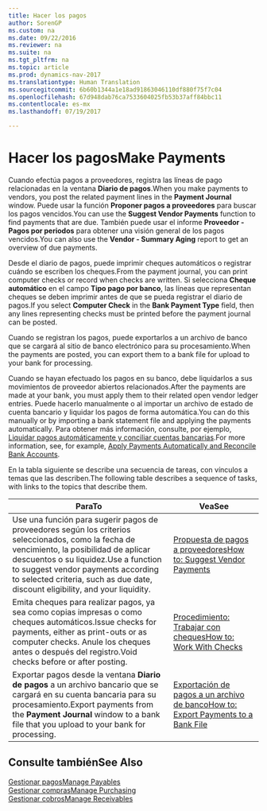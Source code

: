 ```yaml
---
title: Hacer los pagos
author: SorenGP
ms.custom: na
ms.date: 09/22/2016
ms.reviewer: na
ms.suite: na
ms.tgt_pltfrm: na
ms.topic: article
ms.prod: dynamics-nav-2017
ms.translationtype: Human Translation
ms.sourcegitcommit: 6b60b1344a1e18ad91863046110df880f75f7c04
ms.openlocfilehash: 67d948dab76ca7533604025fb53b37aff84bbc11
ms.contentlocale: es-mx
ms.lasthandoff: 07/19/2017

---
```


# <a name="make-payments"></a><span data-ttu-id="f6221-102">Hacer los pagos</span><span class="sxs-lookup"><span data-stu-id="f6221-102">Make Payments</span></span>
<span data-ttu-id="f6221-103">Cuando efectúa pagos a proveedores, registra las líneas de pago relacionadas en la ventana **Diario de pagos**.</span><span class="sxs-lookup"><span data-stu-id="f6221-103">When you make payments to vendors, you post the related payment lines in the **Payment Journal** window.</span></span> <span data-ttu-id="f6221-104">Puede usar la función **Proponer pagos a proveedores** para buscar los pagos vencidos.</span><span class="sxs-lookup"><span data-stu-id="f6221-104">You can use the **Suggest Vendor Payments** function to find payments that are due.</span></span> <span data-ttu-id="f6221-105">También puede usar el informe **Proveedor - Pagos por periodos** para obtener una visión general de los pagos vencidos.</span><span class="sxs-lookup"><span data-stu-id="f6221-105">You can also use the **Vendor - Summary Aging** report to get an overview of due payments.</span></span>

<span data-ttu-id="f6221-106">Desde el diario de pagos, puede imprimir cheques automáticos o registrar cuándo se escriben los cheques.</span><span class="sxs-lookup"><span data-stu-id="f6221-106">From the payment journal, you can print computer checks or record when checks are written.</span></span> <span data-ttu-id="f6221-107">Si selecciona **Cheque automático** en el campo **Tipo pago por banco**, las líneas que representan cheques se deben imprimir antes de que se pueda registrar el diario de pagos.</span><span class="sxs-lookup"><span data-stu-id="f6221-107">If you select **Computer Check** in the **Bank Payment Type** field, then any lines representing checks must be printed before the payment journal can be posted.</span></span>

<span data-ttu-id="f6221-108">Cuando se registran los pagos, puede exportarlos a un archivo de banco que se cargará al sitio de banco electrónico para su procesamiento.</span><span class="sxs-lookup"><span data-stu-id="f6221-108">When the payments are posted, you can export them to a bank file for upload to your bank for processing.</span></span>

<span data-ttu-id="f6221-109">Cuando se hayan efectuado los pagos en su banco, debe liquidarlos a sus movimientos de proveedor abiertos relacionados.</span><span class="sxs-lookup"><span data-stu-id="f6221-109">After the payments are made at your bank, you must apply them to their related open vendor ledger entries.</span></span> <span data-ttu-id="f6221-110">Puede hacerlo manualmente o al importar un archivo de estado de cuenta bancario y liquidar los pagos de forma automática.</span><span class="sxs-lookup"><span data-stu-id="f6221-110">You can do this manually or by importing a bank statement file and applying the payments automatically.</span></span> <span data-ttu-id="f6221-111">Para obtener más información, consulte, por ejemplo, [Liquidar pagos automáticamente y conciliar cuentas bancarias](receivables-apply-payments-auto-reconcile-bank-accounts.md).</span><span class="sxs-lookup"><span data-stu-id="f6221-111">For more information, see, for example, [Apply Payments Automatically and Reconcile Bank Accounts](receivables-apply-payments-auto-reconcile-bank-accounts.md).</span></span>

<span data-ttu-id="f6221-112">En la tabla siguiente se describe una secuencia de tareas, con vínculos a temas que las describen.</span><span class="sxs-lookup"><span data-stu-id="f6221-112">The following table describes a sequence of tasks, with links to the topics that describe them.</span></span>

|<span data-ttu-id="f6221-113">Para</span><span class="sxs-lookup"><span data-stu-id="f6221-113">To</span></span> |<span data-ttu-id="f6221-114">Vea</span><span class="sxs-lookup"><span data-stu-id="f6221-114">See</span></span> |
|---|----|
|<span data-ttu-id="f6221-115">Use una función para sugerir pagos de proveedores según los criterios seleccionados, como la fecha de vencimiento, la posibilidad de aplicar descuentos o su liquidez.</span><span class="sxs-lookup"><span data-stu-id="f6221-115">Use a function to suggest vendor payments according to selected criteria, such as due date, discount eligibility, and your liquidity.</span></span>|[<span data-ttu-id="f6221-116">Propuesta de pagos a proveedores</span><span class="sxs-lookup"><span data-stu-id="f6221-116">How to: Suggest Vendor Payments</span></span>](payables-how-suggest-vendor-payments.md)|
|<span data-ttu-id="f6221-117">Emita cheques para realizar pagos, ya sea como copias impresas o como cheques automáticos.</span><span class="sxs-lookup"><span data-stu-id="f6221-117">Issue checks for payments, either as print-outs or as computer checks.</span></span> <span data-ttu-id="f6221-118">Anule los cheques antes o después del registro.</span><span class="sxs-lookup"><span data-stu-id="f6221-118">Void checks before or after posting.</span></span>|[<span data-ttu-id="f6221-119">Procedimiento: Trabajar con cheques</span><span class="sxs-lookup"><span data-stu-id="f6221-119">How to: Work With Checks</span></span>](payables-how-work-checks.md)|
|<span data-ttu-id="f6221-120">Exportar pagos desde la ventana **Diario de pagos** a un archivo bancario que se cargará en su cuenta bancaria para su procesamiento.</span><span class="sxs-lookup"><span data-stu-id="f6221-120">Export payments from the **Payment Journal** window to a bank file that you upload to your bank for processing.</span></span>|[<span data-ttu-id="f6221-121">Exportación de pagos a un archivo de banco</span><span class="sxs-lookup"><span data-stu-id="f6221-121">How to: Export Payments to a Bank File</span></span>](payables-how-export-payments-bank-file.md)|

## <a name="see-also"></a><span data-ttu-id="f6221-122">Consulte también</span><span class="sxs-lookup"><span data-stu-id="f6221-122">See Also</span></span>
[<span data-ttu-id="f6221-123">Gestionar pagos</span><span class="sxs-lookup"><span data-stu-id="f6221-123">Manage Payables</span></span>](payables-manage-payables.md)  
[<span data-ttu-id="f6221-124">Gestionar compras</span><span class="sxs-lookup"><span data-stu-id="f6221-124">Manage Purchasing</span></span>](purchasing-manage-purchasing.md)  
[<span data-ttu-id="f6221-125">Gestionar cobros</span><span class="sxs-lookup"><span data-stu-id="f6221-125">Manage Receivables</span></span>](receivables-manage-receivables.md)

